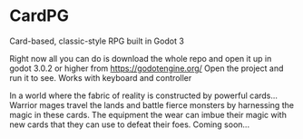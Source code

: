 # CardPG
Card-based, classic-style RPG built in Godot 3

Right now all you can do is download the whole repo and open it up in godot 3.0.2 or higher from https://godotengine.org/
Open the project and run it to see. Works with keyboard and controller

In a world where the fabric of reality is constructed by powerful cards... Warrior mages travel the lands and battle fierce monsters by harnessing the magic in these cards. The equipment the wear can imbue their magic with new cards that they can use to defeat their foes.
Coming soon...
